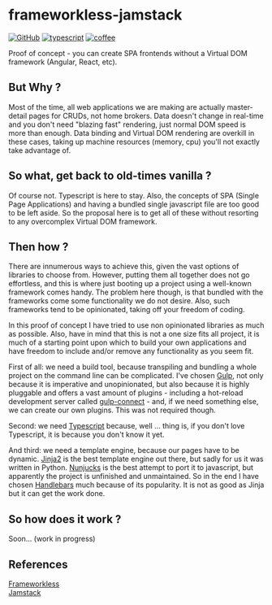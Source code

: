 # frameworkless-jamstack

[![GitHub](https://img.shields.io/github/license/honatas/frameworkless-jamstack?style=plastic)](https://github.com/Honatas/frameworkless-jamstack/blob/master/LICENSE)
[![typescript](https://img.shields.io/badge/made%20with-Typescript-blue?style=plastic)](https://www.typescriptlang.org/)
[![coffee](https://img.shields.io/badge/buy%20me%20a-coffee-brown?style=plastic)](https://ko-fi.com/honatas)

Proof of concept - you can create SPA frontends without a Virtual DOM framework (Angular, React, etc).

## But Why ?

Most of the time, all web applications we are making are actually master-detail pages for CRUDs, not home brokers. Data doesn't change in real-time and you don't need "blazing fast" rendering, just normal DOM speed is more than enough. Data binding and Virtual DOM rendering are overkill in these cases, taking up machine resources (memory, cpu) you'll not exactly take advantage of.  

## So what, get back to old-times vanilla ?

Of course not. Typescript is here to stay. Also, the concepts of SPA (Single Page Applications) and having a bundled single javascript file are too good to be left aside. So the proposal here is to get all of these without resorting to any overcomplex Virtual DOM framework.  

## Then how ?

There are innumerous ways to achieve this, given the vast options of libraries to choose from. However, putting them all together does not go effortless, and this is where just booting up a project using a well-known framework comes handy. The problem here though, is that bundled with the frameworks come some functionality we do not desire. Also, such frameworks tend to be opinionated, taking off your freedom of coding.  

In this proof of concept I have tried to use non opinionated libraries as much as possible. Also, have in mind that this is not a one size fits all project, it is much of a starting point upon which to build your own applications and have freedom to include and/or remove any functionality as you seem fit.  

First of all: we need a build tool, because transpiling and bundling a whole project on the command line can be complicated. I've chosen [Gulp](https://gulpjs.com/), not only because it is imperative and unopinionated, but also because it is highly pluggable and offers a vast amount of plugins - including a hot-reload development server called [gulp-connect](https://www.npmjs.com/package/gulp-connect) - and, if we need something else, we can create our own plugins. This was not required though.  

Second: we need [Typescript](https://www.typescriptlang.org/) because, well ... thing is, if you don't love Typescript, it is because you don't know it yet.  

And third: we need a template engine, because our pages have to be dynamic. [Jinja2](https://jinja.palletsprojects.com) is the best template engine out there, but sadly for us it was written in Python. [Nunjucks](https://mozilla.github.io/nunjucks/) is the best attempt to port it to javascript, but apparently the project is unfinished and unmaintained. So in the end I have chosen [Handlebars](https://handlebarsjs.com/) much because of its popularity. It is not as good as Jinja but it can get the work done.  

## So how does it work ?

Soon... (work in progress)  

## References

[Frameworkless](https://www.frameworklessmovement.org/)  
[Jamstack](https://jamstack.org)  
